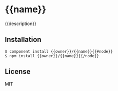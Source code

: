 
# {{name}}

  {{description}}

## Installation

    $ component install {{owner}}/{{name}}{{#node}}
    $ npm install {{owner}}/{{name}}{{/node}}

## License

  MIT